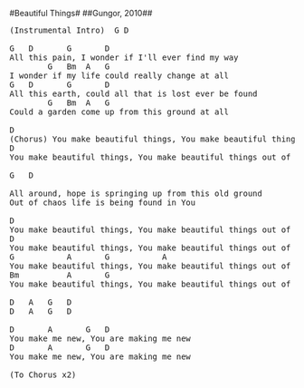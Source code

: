 #Beautiful Things#
##Gungor, 2010##
<pre>
(Instrumental Intro)<span class="notes">  G	D</span>

<span class="notes">G	D		G		D</span>
All this pain, I wonder if I'll ever find my way
<span class="notes">		G	Bm	A	G</span>
I wonder if my life could really change at all
<span class="notes">G	D		G		D</span>
All this earth, could all that is lost ever be found
<span class="notes">		G	Bm	A	G</span>
Could a garden come up from this ground at all

<span class="notes">D</span>
(Chorus) You make beautiful things, You make beautiful things out of the dust
<span class="notes">D</span>
You make beautiful things, You make beautiful things out of us

<span class="notes">G	D</span>

All around, hope is springing up from this old ground
Out of chaos life is being found in You

<span class="notes">D</span>
You make beautiful things, You make beautiful things out of the dust
<span class="notes">D</span>
You make beautiful things, You make beautiful things out of us
<span class="notes">G			A		G			A</span>
You make beautiful things, You make beautiful things out of the dust
<span class="notes">Bm			A		G</span>
You make beautiful things, You make beautiful things out of us

<span class="notes">D	A	G	D</span>
<span class="notes">D	A	G	D</span>

<span class="notes">D		A		G	D</span>
You make me new, You are making me new
<span class="notes">D		A		G	D</span>
You make me new, You are making me new

(To Chorus x2)
</pre>
